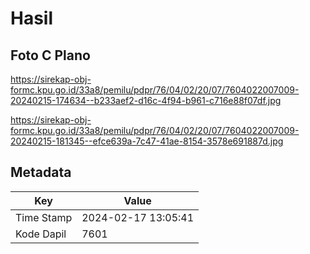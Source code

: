 # Hasil

## Foto C Plano

https://sirekap-obj-formc.kpu.go.id/33a8/pemilu/pdpr/76/04/02/20/07/7604022007009-20240215-174634--b233aef2-d16c-4f94-b961-c716e88f07df.jpg

https://sirekap-obj-formc.kpu.go.id/33a8/pemilu/pdpr/76/04/02/20/07/7604022007009-20240215-181345--efce639a-7c47-41ae-8154-3578e691887d.jpg


## Metadata

| Key        | Value               |
| ---------- | ------------------- |
| Time Stamp | 2024-02-17 13:05:41 |
| Kode Dapil | 7601                |



